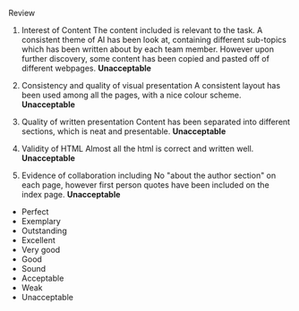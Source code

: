 Review

1) Interest of Content
The content included is relevant to the task. A consistent theme of AI has been look at, containing different sub-topics which has been written about by each team member. 
However upon further discovery, some content has been copied and pasted off of different webpages. 
<strong>Unacceptable</strong>


2) Consistency and quality of visual presentation
A consistent layout has been used among all the pages, with a nice colour scheme.
<strong>Unacceptable</strong>


3) Quality of written presentation
Content has been separated into different sections, which is neat and presentable.
<strong>Unacceptable</strong>


4) Validity of HTML
Almost all the html is correct and written well.
<strong>Unacceptable</strong>


5) Evidence of collaboration including
No "about the author section" on each page, however first person quotes have been included on the index page.
<strong>Unacceptable</strong>



- Perfect
- Exemplary
- Outstanding
- Excellent
- Very good
- Good
- Sound
- Acceptable
- Weak
- Unacceptable
